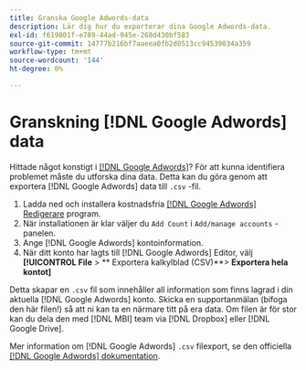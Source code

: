 ```yaml
---
title: Granska Google Adwords-data
description: Lär dig hur du exporterar dina Google Adwords-data.
exl-id: f619801f-e789-44ad-945e-268d430bf583
source-git-commit: 14777b216bf7aaeea0fb2d0513cc94539034a359
workflow-type: tm+mt
source-wordcount: '144'
ht-degree: 0%

---
```


# Granskning [!DNL Google Adwords] data

Hittade något konstigt i [[!DNL Google Adwords]](../integrations/google-adwords.md)? För att kunna identifiera problemet måste du utforska dina data. Detta kan du göra genom att exportera [!DNL Google Adwords] data till `.csv` -fil.

1. Ladda ned och installera kostnadsfria [[!DNL Google Adwords] Redigerare](https://ads.google.com/home/tools/ads-editor/) program.
1. När installationen är klar väljer du `Add Count` i `Add/manage accounts` -panelen.
1. Ange [!DNL Google Adwords] kontoinformation.
1. När ditt konto har lagts till [!DNL Google Adwords] Editor, välj **[!UICONTROL File** > ** Exportera kalkylblad (CSV)**> **Exportera hela kontot]**

Detta skapar en `.csv` fil som innehåller all information som finns lagrad i din aktuella [!DNL Google Adwords] konto. Skicka en supportanmälan (bifoga den här filen!) så att ni kan ta en närmare titt på era data. Om filen är för stor kan du dela den med [!DNL MBI] team via [!DNL Dropbox] eller [!DNL Google Drive].

Mer information om [!DNL Google Adwords] `.csv` filexport, se den officiella [[!DNL Google Adwords] dokumentation](https://support.google.com/google-ads/editor/answer/38657?hl=en).
